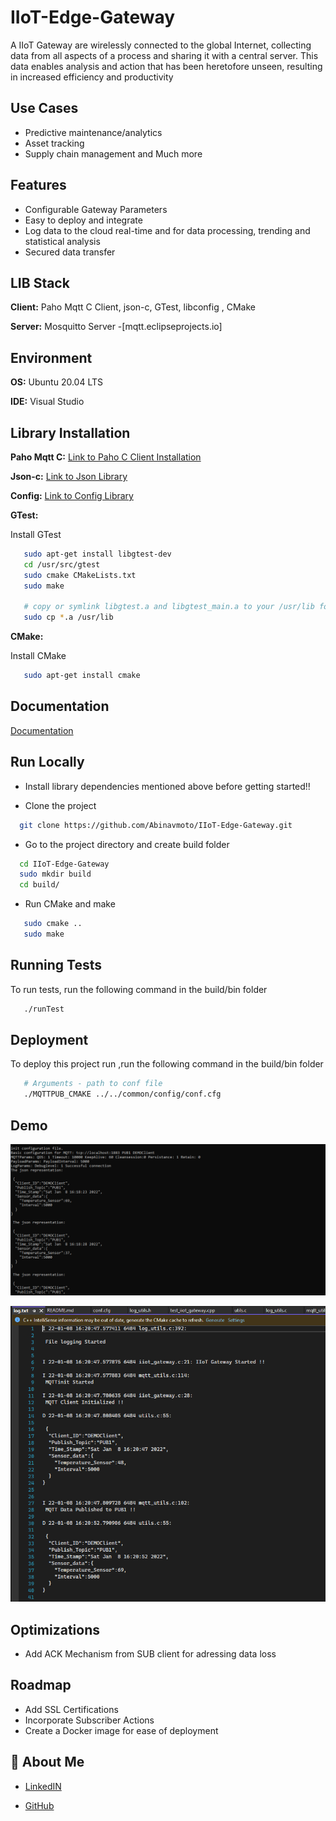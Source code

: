 
#  IIoT-Edge-Gateway

A  IIoT Gateway are wirelessly connected to the global Internet, collecting data from all aspects of a process and sharing it with a central server. This data enables analysis and action that has been heretofore unseen, resulting in increased efficiency and productivity


## Use Cases

 - Predictive maintenance/analytics
 - Asset tracking
 - Supply chain management and Much more
## Features

- Configurable Gateway Parameters
- Easy to deploy and integrate
- Log data to the cloud real-time and for data processing, trending and statistical analysis
- Secured data transfer


## LIB Stack

**Client:** Paho Mqtt C Client, json-c, GTest, libconfig , CMake

**Server:** Mosquitto Server -[mqtt.eclipseprojects.io]


## Environment 

**OS:** Ubuntu 20.04 LTS

**IDE:** Visual Studio


## Library Installation 

**Paho Mqtt C:** [Link to Paho C Client Installation](https://github.com/eclipse/paho.mqtt.c)

**Json-c:** [Link to Json Library](https://github.com/json-c/json-c)

**Config:** [Link to Config Library](https://hyperrealm.github.io/libconfig/libconfig_manual.html)

**GTest:**

Install GTest 

```bash
   sudo apt-get install libgtest-dev
   cd /usr/src/gtest
   sudo cmake CMakeLists.txt
   sudo make
 
   # copy or symlink libgtest.a and libgtest_main.a to your /usr/lib folder
   sudo cp *.a /usr/lib
```

**CMake:**

Install CMake 

```bash
   sudo apt-get install cmake
```
    
## Documentation

[Documentation](https://linktodocumentation)


## Run Locally

- Install library dependencies mentioned above before getting started!! 

- Clone the project

```bash
  git clone https://github.com/Abinavmoto/IIoT-Edge-Gateway.git
```

- Go to the project directory and create build folder

```bash
  cd IIoT-Edge-Gateway
  sudo mkdir build
  cd build/
```

- Run CMake and make 

```bash
   sudo cmake ..
   sudo make
```

## Running Tests

To run tests, run the following command in the build/bin folder

```bash
   ./runTest
```


## Deployment

To deploy this project run ,run the following command in the build/bin folder

```bash
   # Arguments - path to conf file
   ./MQTTPUB_CMAKE ../../common/config/conf.cfg
```


## Demo

![ScreenShot](/Screenshots/IIoT_Gateway_console.png)

![ScreenShot](/Screenshots/Log_File.PNG)

## Optimizations

- Add ACK Mechanism from SUB client for adressing data loss 



## Roadmap

- Add SSL Certifications
- Incorporate Subscriber Actions
- Create a Docker image for ease of deployment



## 🚀 About Me

- [LinkedIN](https://www.linkedin.com/in/abinavramesh/)

- [GitHub](https://github.com/Abinavmoto)
